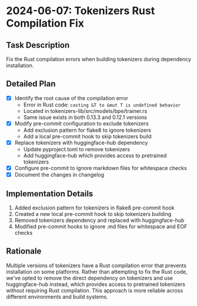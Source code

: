 # 2024-06-07: Tokenizers Rust Compilation Fix

## Task Description
Fix the Rust compilation errors when building tokenizers during dependency installation.

## Detailed Plan
- [x] Identify the root cause of the compilation error
  - Error in Rust code: `casting &T to &mut T is undefined behavior`
  - Located in tokenizers-lib/src/models/bpe/trainer.rs
  - Same issue exists in both 0.13.3 and 0.12.1 versions
- [x] Modify pre-commit configuration to exclude tokenizers
  - Add exclusion pattern for flake8 to ignore tokenizers
  - Add a local pre-commit hook to skip tokenizers build
- [x] Replace tokenizers with huggingface-hub dependency
  - Update pyproject.toml to remove tokenizers
  - Add huggingface-hub which provides access to pretrained tokenizers
- [x] Configure pre-commit to ignore markdown files for whitespace checks
- [x] Document the changes in changelog

## Implementation Details
1. Added exclusion pattern for tokenizers in flake8 pre-commit hook
2. Created a new local pre-commit hook to skip tokenizers building
3. Removed tokenizers dependency and replaced with huggingface-hub
4. Modified pre-commit hooks to ignore .md files for whitespace and EOF checks

## Rationale
Multiple versions of tokenizers have a Rust compilation error that prevents installation on some platforms. Rather than attempting to fix the Rust code, we've opted to remove the direct dependency on tokenizers and use huggingface-hub instead, which provides access to pretrained tokenizers without requiring Rust compilation. This approach is more reliable across different environments and build systems.
